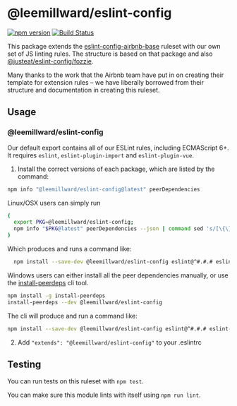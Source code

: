 # @leemillward/eslint-config

[![npm version](https://badge.fury.io/js/%40justeat%2Feslint-config-fozzie.svg)](https://badge.fury.io/js/%40justeat%2Feslint-config-fozzie)
[![Build Status](https://travis-ci.org/justeat/eslint-config-fozzie.svg?branch=master)](https://travis-ci.org/justeat/eslint-config-fozzie)

This package extends the [eslint-config-airbnb-base](https://github.com/airbnb/javascript/tree/master/packages/eslint-config-airbnb-base) ruleset with our own set of JS linting rules. The structure is based on that package and also [@justeat/eslint-config/fozzie](https://github.com/justeat/eslint-config-fozzie).

Many thanks to the work that the Airbnb team have put in on creating their template for extension rules – we have liberally borrowed from their structure and documentation in creating this ruleset.

## Usage

### @leemillward/eslint-config

Our default export contains all of our ESLint rules, including ECMAScript 6+. It requires `eslint`, `eslint-plugin-import` and `eslint-plugin-vue`.

1. Install the correct versions of each package, which are listed by the command:

```sh
npm info "@leemillward/eslint-config@latest" peerDependencies
```

Linux/OSX users can simply run

```sh
(
  export PKG=@leemillward/eslint-config;
  npm info "$PKG@latest" peerDependencies --json | command sed 's/[\{\},]//g ; s/: /@/g' | xargs npm install --save-dev "$PKG@latest"
)
```

Which produces and runs a command like:

```sh
  npm install --save-dev @leemillward/eslint-config eslint@^#.#.# eslint-plugin-import@^#.#.#
```

Windows users can either install all the peer dependencies manually, or use the [install-peerdeps](https://github.com/nathanhleung/install-peerdeps) cli tool.

```sh
npm install -g install-peerdeps
install-peerdeps --dev @leemillward/eslint-config
```

The cli will produce and run a command like:

```sh
npm install --save-dev @leemillward/eslint-config eslint@^#.#.# eslint-plugin-import@^#.#.#
```

2. Add `"extends": "@leemillward/eslint-config"` to your .eslintrc

## Testing

You can run tests on this ruleset with `npm test`.

You can make sure this module lints with itself using `npm run lint`.
